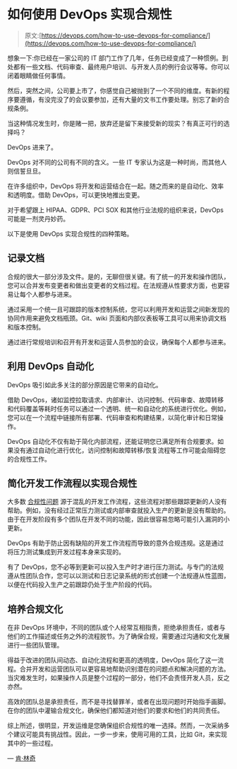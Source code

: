 # 如何使用 DevOps 实现合规性

> 原文:[https://devops.com/how-to-use-devops-for-compliance/](https://devops.com/how-to-use-devops-for-compliance/)

想象一下:你已经在一家公司的 IT 部门工作了几年，任务已经变成了一种惯例。到处都有一些文档、代码审查、最终用户培训、与开发人员的例行会议等等。你可以闭着眼睛做任何事情。

然后，突然之间，公司要上市了，你感觉自己被抛到了一个不同的维度。有新的程序要遵循，有没完没了的会议要参加，还有大量的文书工作要处理。别忘了新的合规条例。

当这种情况发生时，你是赌一把，放弃还是留下来接受新的现实？有真正可行的选择吗？

DevOps 进来了。

DevOps 对不同的公司有不同的含义。一些 IT 专家认为这是一种时尚，而其他人则信誓旦旦。

在许多组织中，DevOps 将开发和运营结合在一起。随之而来的是自动化、效率和透明度。借助 DevOps，可以更快地推出变更。

对于希望跟上 HIPAA、GDPR、PCI SOX 和其他行业法规的组织来说，DevOps 可能是一剂灵丹妙药。

以下是使用 DevOps 实现合规性的四种策略。

## **记录文档**

合规的很大一部分涉及文件。是的，无聊但很关键。有了统一的开发和操作团队，您可以合并发布变更者和做出变更者的文档过程。在法规遵从性要求方面，也更容易让每个人都参与进来。

通过采用一个统一且可跟踪的版本控制系统，您可以利用开发和运营之间新发现的协同作用来避免文档瓶颈。Git、wiki 页面和内部仪表板等工具可以用来协调文档和版本控制。

通过进行常规培训和召开有开发和运营人员参加的会议，确保每个人都参与进来。

## **利用 DevOps 自动化**

DevOps 吸引如此多关注的部分原因是它带来的自动化。

借助 DevOps，诸如监控拉取请求、内部审计、访问控制、代码审查、故障转移和代码覆盖等耗时任务可以通过一个透明、统一和自动化的系统进行优化。例如，您可以在一个流程中链接所有部署、代码审查和构建结果，以简化审计和日常操作。

DevOps 自动化不仅有助于简化内部流程，还能证明您已满足所有合规要求。如果没有通过自动化进行优化，访问控制和故障转移/恢复流程等工作可能会阻碍您的合规性工作。

## **简化开发工作流程以实现合规性**

大多数 [合规性问题](https://reciprocitylabs.com/what-does-a-compliance-management-system-look-like) 源于混乱的开发工作流程，这些流程对那些跟踪更新的人没有帮助。例如，没有经过正常压力测试或内部审查就投入生产的更新是没有帮助的。由于在开发阶段有多个团队在开发不同的功能，因此很容易忽略可能引入漏洞的小更新。

DevOps 有助于防止因有缺陷的开发工作流程而导致的意外合规违规。这是通过将压力测试集成到开发过程本身来实现的。

有了 DevOps，您不必等到更新可以投入生产时才进行压力测试。与专门的法规遵从性团队合作，您可以以测试和日志记录系统的形式创建一个法规遵从性蓝图，以便在代码投入生产之前跟踪仍处于生产阶段的代码。

## **培养合规文化**

在非 DevOps 环境中，不同的团队或个人经常互相指责，拒绝承担责任，或者与他们的工作描述或任务之外的流程脱节。为了确保合规，需要通过沟通和文化发展进行一些团队管理。

得益于改进的团队间动态、自动化流程和更高的透明度，DevOps 简化了这一流程。合并开发和运营团队可以更容易地帮助识别潜在的问题点和解决问题的方法。当灾难发生时，如果操作人员是整个过程的一部分，他们不会责怪开发人员，反之亦然。

高效的团队总是承担责任，而不是寻找替罪羊，或者在出现问题时开始指手画脚。在你的团队中灌输合规文化，确保他们都知道对他们的要求和他们的共同责任。

综上所述，很明显，开发运维是您确保组织合规性的唯一选择。然而，一次采纳多个建议可能具有挑战性。因此，一步一步来，使用可用的工具，比如 Git，来实现其中的一些过程。

— [肯·林奇](https://devops.com/author/ken-lynch/)